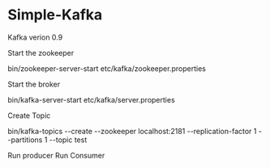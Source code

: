 # Simple-Kafka

Kafka verion 0.9

Start the zookeeper

bin/zookeeper-server-start etc/kafka/zookeeper.properties

Start the broker

bin/kafka-server-start etc/kafka/server.properties

Create Topic

bin/kafka-topics --create --zookeeper localhost:2181 --replication-factor 1 --partitions 1 --topic test

Run producer
Run Consumer
